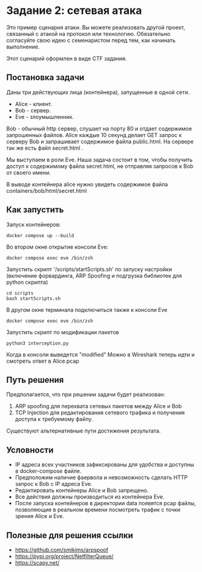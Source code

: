 # Задание 2: сетевая атака

Это пример сценария атаки. Вы можете реализовать другой проект, связанный с атакой на протокол или технологию. Обязательно согласуйте свою идею с семенаристом перед тем, как начинать выполнение.

Этот сценарий оформлен в виде CTF задания. 

## Постановка задачи

Даны три действующих лица (контейнера), запущенные в одной сети.
* Alice - клиент.
* Bob - сервер.
* Eve - злоумышленник.

Bob - обычный http сервер, слушает на порту 80 и отдает содержимое запрошенных файлов.
Alice каждые 10 секунд делает GET запрос к серверу Bob и запрашивает содержимое файла public.html.
На сервере так же есть файл secret.html . 

Мы выступаем в роли Eve. Наша задача состоит в том, чтобы получить доступ к содержимому файла secret.html, не отправляя запросов к Bob от своего имени.

В выводе контейнера alice нужно увидеть содержимое файла containers/bob/html/secret.html

## Как запустить

Запуск контейнеров:
```
docker compose up --build
```
Во втором окне открытие консоли Eve:
```
docker compose exec eve /bin/zsh
```
Запустить скрипт '/scripts/startScripts.sh' по запуску настройки (включение форвардинга, ARP Spoofing и подгрузка библиотек для python скрипта)
```
cd scripts
bash startScripts.sh
```
В другом окне терминала подключиться также к консоли Eve
```
docker compose exec eve /bin/zsh
```
Запустить скрипт по модификации пакетов
```
python3 interception.py
```
Когда в консоли выведется "modified"
Можно в Wireshark теперь идти и смотреть ответ в Alice.pcap
## Путь решения

Предполагается, что при решении задачи будет реализован:
1. ARP spoofing для перехвата сетевых пакетов между Alice и Bob
2. TCP Injection для редактирования сетевого трафика и получения доступа к требуемому файлу.

Существуют альтернативные пути достижения результата.

## Условности
* IP адреса всех участников зафиксированы для удобства и доступны в docker-compose файле.
* Предположим наличие фаервола и невозможность сделать HTTP запрос к Bob с IP адреса Eve.
* Редактировать контейнеры Alice и Bob запрещено.
* Все действия должны производиться из контейнера Eve.
* После запуска контейнеров в директории data появятся pcap файлы, позволяющие в реальном времени посмотреть трафик с точки зрения Alice и Eve.


## Полезные для решения ссылки
* https://github.com/smikims/arpspoof
* https://pypi.org/project/NetfilterQueue/
* https://scapy.net/
